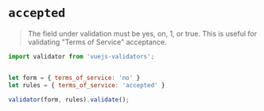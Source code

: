 # `accepted`

> The field under validation must be yes, on, 1, or true. This is useful for validating "Terms of Service" acceptance.

```js bash
import validator from 'vuejs-validators';


let form = { terms_of_service: 'no' }
let rules = { terms_of_service: 'accepted' }

validator(form, rules).validate();
```
